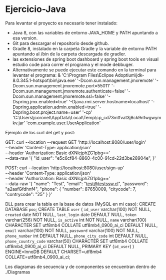 # Ejercicio-Java
Para levantar el proyecto es necesario tener instalado:
- Java 8, con las variables de entorno JAVA_HOME y PATH apuntando a esa version.
- Git para descargar el repositorio desde github.
- Gradle 8, instalado en la carpeta Gradle y la variable de entorno PATH apuntando al /bin de la carpeta descargada de gradler.
- las extensiones de spring boot dashboard y spring boot tools en visual estudio code para correr el programa y el mode debbuger.
- Alternativamente se puede ejecutar este comando en la terminal para levantar el programa: & 'C:\Program Files\Eclipse Adoptium\jdk-8.0.345.1-hotspot\bin\java.exe' '-Dcom.sun.management.jmxremote' '-Dcom.sun.management.jmxremote.port=55011' '-Dcom.sun.management.jmxremote.authenticate=false' '-Dcom.sun.management.jmxremote.ssl=false' '-Dspring.jmx.enabled=true' '-Djava.rmi.server.hostname=localhost' '-Dspring.application.admin.enabled=true' '-Dspring.boot.project.name=user' '-cp' 'C:\Users\jcoronel\AppData\Local\Temp\cp_cd73mtfvat3j8ck9n1wgwymkv.jar' 'com.example.user.UserApplication'

Ejemplo de los curl del get y post:

GET:
curl --location --request GET 'http://localhost:8080/user/login' \
--header 'Content-Type: application/json' \
--header 'Authorization: Basic dXNlcjphZG1pbg==' \
--data-raw '{
    "id_user": "e5c6cf84-8860-4c00-91cd-22d3be28904e",
}'

POST:
curl --location 'http://localhost:8080/user/sign-up' \
--header 'Content-Type: application/json' \
--header 'Authorization: Basic dXNlcjphZG1pbg==' \
--data-raw '{
    "name": "Test",
    "email": "test@testssw.cl",
    "password": "a2asfGfdhnf4",
    "phone":
        {
            "number": 87650009,
            "citycode": 7,
            "contrycode": "25"
        }
}'

DLL para crear la tabla en la base de datos (MySQL en mi caso):
CREATE DATABASE `poo`;
CREATE TABLE `user` (
  `id_user` varchar(100) NOT NULL,
  `created` date NOT NULL,
  `last_login` date DEFAULT NULL,
  `token` varchar(256) NOT NULL,
  `is_active` int NOT NULL,
  `name` varchar(100) CHARACTER SET utf8mb4 COLLATE utf8mb4_0900_ai_ci DEFAULT NULL,
  `email` varchar(100) NOT NULL,
  `password` varchar(100) NOT NULL,
  `phone_number` int DEFAULT NULL,
  `phone_city_code` int DEFAULT NULL,
  `phone_country_code` varchar(50) CHARACTER SET utf8mb4 COLLATE utf8mb4_0900_ai_ci DEFAULT NULL,
  PRIMARY KEY (`id_user`)
) ENGINE=InnoDB DEFAULT CHARSET=utf8mb4 COLLATE=utf8mb4_0900_ai_ci;

Los diagramas de secuencia y de componentes se encuentran dentro de ./Diagramas